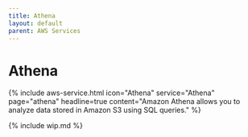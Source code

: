 ```yaml
---
title: Athena
layout: default
parent: AWS Services
---
```


# Athena

{% include aws-service.html icon="Athena" service="Athena" page="athena" headline=true
    content="Amazon Athena allows you to analyze data stored in Amazon S3 using SQL queries." %}

{% include wip.md %}